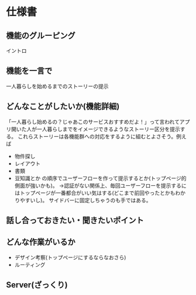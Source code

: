 # 仕様書

## 機能のグルーピング

イントロ

## 機能を一言で

一人暮らしを始めるまでのストーリーの提示

## どんなことがしたいか(機能詳細)

「一人暮らし始めるの？じゃあこのサービスおすすめだよ！」って言われてアプリ開いた人が一人暮らしまでをイメージできるようなストーリー区分を提示する。
これらストーリーは各機能群への対応をするように組むとよさそう。例えば
- 物件探し
- レイアウト
- 書類
- 豆知識とか
の順序でユーザーフローを作って提示するとか(トップページ的側面が強いかも)。
→認証がない関係上、毎回ユーザーフローを提示するにはトップページが一番都合がいい気はする(どこまで前回やったとかもわかりやすいし)。
サイドバーに固定しちゃうのも手ではある。

## 話し合っておきたい・聞きたいポイント

## どんな作業がいるか
- デザイン考察(トップページにするならなおさら)
- ルーティング

## Server(ざっくり)
